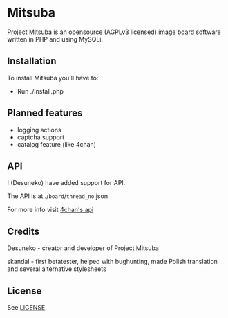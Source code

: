 Mitsuba
=======

Project Mitsuba is an opensource (AGPLv3 licensed) image board software written in PHP and using MySQLi.

Installation
------------

To install Mitsuba you'll have to:
* Run ./install.php

Planned features
----------------

* logging actions
* captcha support
* catalog feature (like 4chan)

API
---

I (Desuneko) have added support for API.

The API is at ./`board`/`thread_no`.json

For more info visit [4chan's api](https://github.com/4chan/4chan-API)

Credits
-------
Desuneko - creator and developer of Project Mitsuba

skandal - first betatester, helped with bughunting, made Polish translation and several alternative stylesheets

License
--------
See [LICENSE](https://github.com/MitsubaBBS/Mitsuba/blob/master/LICENSE).